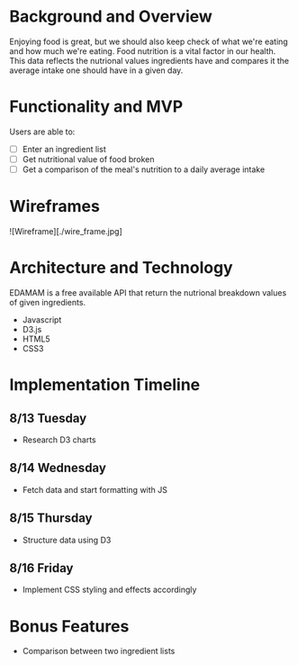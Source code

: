 # Background and Overview
Enjoying food is great, but we should also keep check of what we're eating and how much we're eating. Food nutrition is a vital factor in our health.
This data reflects the nutrional values ingredients have and compares it the average intake one should have in a given day.

# Functionality and MVP
Users are able to:
- [ ] Enter an ingredient list
- [ ] Get nutritional value of food broken 
- [ ] Get a comparison of the meal's nutrition to a daily average intake

# Wireframes
![Wireframe][./wire_frame.jpg]

# Architecture and Technology
EDAMAM is a free available API that return the nutrional breakdown values of given ingredients.

- Javascript
- D3.js 
- HTML5
- CSS3

# Implementation Timeline
## 8/13 Tuesday 
* Research D3 charts

## 8/14 Wednesday
* Fetch data and start formatting with JS

## 8/15 Thursday
* Structure data using D3

## 8/16 Friday
* Implement CSS styling and effects accordingly

# Bonus Features
- Comparison between two ingredient lists
